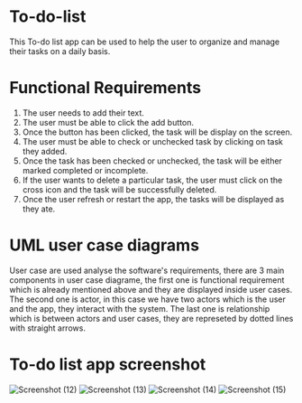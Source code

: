 # To-do-list
This To-do list app can be used to help the user to organize and manage their tasks on a daily basis.

# Functional Requirements 
1. The user needs to add their text.
2. The user must be able to click the add button.
3. Once the button has been clicked, the task will be display on the screen.
4. The user must be able to check or unchecked task by clicking on task they added.
5. Once the task has been checked or unchecked, the task will be either marked completed or incomplete.
6. If the user wants to delete a particular task, the user must click on the cross icon and the task will be successfully deleted.
7. Once the user refresh or restart the app, the tasks will be displayed as they ate.

# UML user case diagrams
User case are used analyse the software's requirements, there are 3 main components in user case diagrame, the first one is functional requirement which is already mentioned above and they are displayed inside user cases. The second one is actor, in this case we have two actors which is the user and the app, they interact with the system. The last one is relationship which is between actors and user cases, they are represeted by dotted lines with straight arrows. 

# To-do list app screenshot
![Screenshot (12)](https://github.com/LwandoMadebe/To-do-list/assets/147529941/d25b0f9b-b2db-465f-80ab-5e954ba96d80)
![Screenshot (13)](https://github.com/LwandoMadebe/To-do-list/assets/147529941/6e08e909-7a1a-4e00-aab4-04396fe902b5)
![Screenshot (14)](https://github.com/LwandoMadebe/To-do-list/assets/147529941/e5f654e7-bd6d-4d02-bbea-3cbdca733567)
![Screenshot (15)](https://github.com/LwandoMadebe/To-do-list/assets/147529941/9236ff03-6bd0-42e4-9a37-0b66120f63d3)

